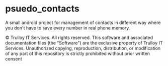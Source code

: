 # psuedo_contacts

A small android project for management of contacts in different way where you don't have to save every number in real phone memory.

© Trulloy IT Services. All rights reserved.  This software and associated documentation files (the "Software") are the exclusive property of Trulloy IT Services. Unauthorized copying, reproduction, distribution, or modification of any part of this repository is strictly prohibited without prior written consent
